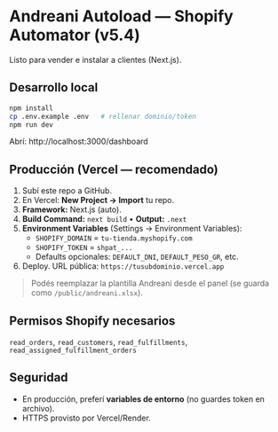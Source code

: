 # Andreani Autoload — Shopify Automator (v5.4)

Listo para vender e instalar a clientes (Next.js).

## Desarrollo local
```bash
npm install
cp .env.example .env   # rellenar dominio/token
npm run dev
```
Abrí: http://localhost:3000/dashboard

## Producción (Vercel — recomendado)
1. Subí este repo a GitHub.
2. En Vercel: **New Project → Import** tu repo.
3. **Framework:** Next.js (auto).
4. **Build Command:** `next build` • **Output:** `.next`
5. **Environment Variables** (Settings → Environment Variables):
   - `SHOPIFY_DOMAIN` = `tu-tienda.myshopify.com`
   - `SHOPIFY_TOKEN` = `shpat_...`
   - Defaults opcionales: `DEFAULT_DNI`, `DEFAULT_PESO_GR`, etc.
6. Deploy. URL pública: `https://tusubdominio.vercel.app`

> Podés reemplazar la plantilla Andreani desde el panel (se guarda como `/public/andreani.xlsx`).

## Permisos Shopify necesarios
`read_orders`, `read_customers`, `read_fulfillments`, `read_assigned_fulfillment_orders`

## Seguridad
- En producción, preferí **variables de entorno** (no guardes token en archivo).
- HTTPS provisto por Vercel/Render.
